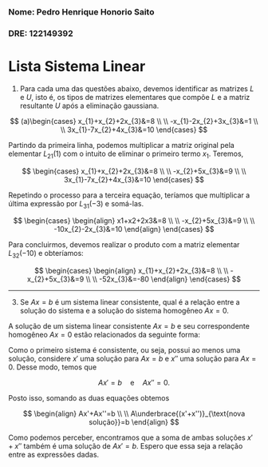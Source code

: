 ### Nome: Pedro Henrique Honorio Saito

### DRE: 122149392

# Lista Sistema Linear

1. Para cada uma das questões abaixo, devemos identificar as matrizes $L$ e $U$, isto é, os tipos de matrizes elementares que compõe $L$ e a matriz resultante $U$ após a eliminação gaussiana.

$$
(a)\begin{cases}
x_{1}+x_{2}+2x_{3}&=8 \\ \\
-x_{1}-2x_{2}+3x_{3}&=1 \\ \\
3x_{1}-7x_{2}+4x_{3}&=10
\end{cases}
$$

Partindo da primeira linha, podemos multiplicar a matriz original pela elementar $L_{21}(1)$ com o intuito de eliminar o primeiro termo $x_{1}$. Teremos,

$$
\begin{cases}
x_{1}+x_{2}+2x_{3}&=8 \\ \\
-x_{2}+5x_{3}&=9 \\ \\
3x_{1}-7x_{2}+4x_{3}&=10
\end{cases}
$$

Repetindo o processo para a terceira equação, teríamos que multiplicar a última expressão por $L_{31}(-3)$ e somá-las.

$$
\begin{cases}
\begin{align}
x1+x2+2x3&=8 \\ \\
-x_{2}+5x_{3}&=9 \\ \\
-10x_{2}-2x_{3}&=10
\end{align}
\end{cases}
$$

Para concluirmos, devemos realizar o produto com a matriz elementar $L_{32}(-10)$ e obteríamos:

$$
\begin{cases}
\begin{align}
x_{1}+x_{2}+2x_{3}&=8 \\ \\
-x_{2}+5x_{3}&=9 \\ \\
-52x_{3}&=-80
\end{align}
\end{cases}
$$

***

3. Se $Ax = b$ é um sistema linear consistente, qual é a relação entre a solução do sistema e a solução do sistema homogêneo $Ax = 0$.

A solução de um sistema linear consistente $Ax = b$ e seu correspondente homogêneo $Ax = 0$ estão relacionados da seguinte forma:

Como o primeiro sistema é consistente, ou seja, possui ao menos uma solução, considere $x'$ uma solução para $Ax=b$ e $x''$ uma solução para $Ax=0$. Desse modo, temos que

$$
Ax'=b\quad \text{e}\quad Ax''=0.
$$

Posto isso, somando as duas equações obtemos

$$
\begin{align}
Ax'+Ax''=b \\ \\
A\underbrace{(x'+x'')}_{\text{nova solução}}=b
\end{align}
$$

Como podemos perceber, encontramos que a soma de ambas soluções $x'+x''$ também é uma solução de $Ax'=b$. Espero que essa seja a relação entre as expressões dadas.
